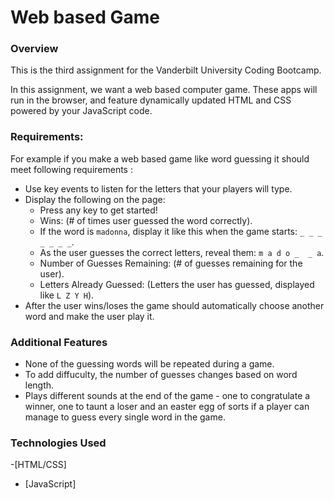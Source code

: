 # Web based  Game

### Overview

This is the third assignment for the Vanderbilt University Coding Bootcamp.

In this assignment, we want a web based computer game. These apps will run in the browser, and feature dynamically updated HTML and CSS powered by your JavaScript code.

### Requirements: 
For example if you make a web based game like word guessing it should meet following requirements :
  * Use key events to listen for the letters that your players will type.
  * Display the following on the page:
    * Press any key to get started!
    * Wins: (# of times user guessed the word correctly).
    * If the word is `madonna`, display it like this when the game starts: `_ _ _ _ _ _ _`.
    * As the user guesses the correct letters, reveal them: `m a d o _  _ a`.
    * Number of Guesses Remaining: (# of guesses remaining for the user).
    * Letters Already Guessed: (Letters the user has guessed, displayed like `L Z Y H`).
  * After the user wins/loses the game should automatically choose another word and make the user play it.

### Additional Features

* None of the guessing words will be repeated during a game.
* To add diffuculty, the number of guesses changes based on word length.
* Plays different sounds at the end of the game - one to congratulate a winner, one to taunt a loser and an easter egg of sorts if a player can manage to guess every single word in the game.

### Technologies Used
-[HTML/CSS]
- [JavaScript]
